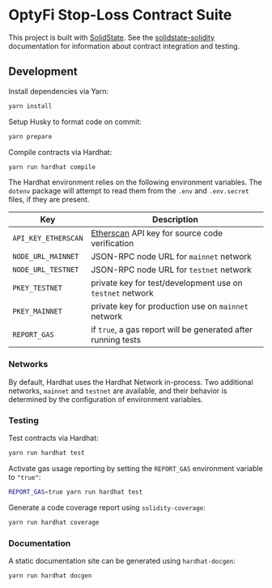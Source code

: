 # OptyFi Stop-Loss Contract Suite

This project is built with [SolidState](https://github.com/solidstate-network). See the [solidstate-solidity](https://github.com/solidstate-network/solidstate-solidity) documentation for information about contract integration and testing.

## Development

Install dependencies via Yarn:

```bash
yarn install
```

Setup Husky to format code on commit:

```bash
yarn prepare
```

Compile contracts via Hardhat:

```bash
yarn run hardhat compile
```

The Hardhat environment relies on the following environment variables. The `dotenv` package will attempt to read them from the `.env` and `.env.secret` files, if they are present.

| Key                 | Description                                                              |
| ------------------- | ------------------------------------------------------------------------ |
| `API_KEY_ETHERSCAN` | [Etherscan](https://etherscan.io//) API key for source code verification |
| `NODE_URL_MAINNET`  | JSON-RPC node URL for `mainnet` network                                  |
| `NODE_URL_TESTNET`  | JSON-RPC node URL for `testnet` network                                  |
| `PKEY_TESTNET`      | private key for test/development use on `testnet` network                |
| `PKEY_MAINNET`      | private key for production use on `mainnet` network                      |
| `REPORT_GAS`        | if `true`, a gas report will be generated after running tests            |

### Networks

By default, Hardhat uses the Hardhat Network in-process. Two additional networks, `mainnet` and `testnet` are available, and their behavior is determined by the configuration of environment variables.

### Testing

Test contracts via Hardhat:

```bash
yarn run hardhat test
```

Activate gas usage reporting by setting the `REPORT_GAS` environment variable to `"true"`:

```bash
REPORT_GAS=true yarn run hardhat test
```

Generate a code coverage report using `solidity-coverage`:

```bash
yarn run hardhat coverage
```

### Documentation

A static documentation site can be generated using `hardhat-docgen`:

```bash
yarn run hardhat docgen
```
